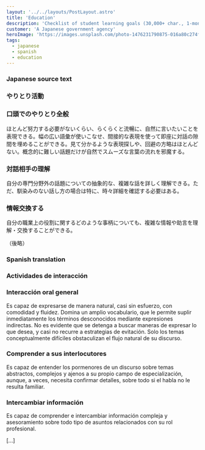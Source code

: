 ```yaml
---
layout: '../../layouts/PostLayout.astro'
title: 'Education'
description: 'Checklist of student learning goals (30,000+ char., 1-month delivery)'
customer: 'A Japanese government agency'
heroImage: 'https://images.unsplash.com/photo-1476231790875-016a80c274f3?ixlib=rb-4.0.3&ixid=MnwxMjA3fDB8MHxwaG90by1wYWdlfHx8fGVufDB8fHx8&auto=format&fit=crop&w=2069&q=80'
tags:
  - japanese
  - spanish
  - education
---
```

### Japanese source text

### やりとり活動

### 口頭でのやりとり全般

ほとんど努力する必要がないくらい、らくらくと流暢に、自然に言いたいことを表現できる。幅の広い語彙が使いこなせ、間接的な表現を使って即座に対話の隙間を埋めることができる。見て分かるような表現探しや、回避の方略はほとんどない。概念的に難しい話題だけが自然でスムーズな言葉の流れを邪魔する。

### 対話相手の理解

自分の専門分野外の話題についての抽象的な、複雑な話を詳しく理解できる。ただ、馴染みのない話し方の場合は特に、時々詳細を確認する必要はある。

### 情報交換する

自分の職業上の役割に関するどのような事柄についても、複雑な情報や助言を理解・交換することができる。

（後略）

### Spanish translation

### Actividades de interacción

### Interacción oral general

Es capaz de expresarse de manera natural, casi sin esfuerzo, con comodidad y fluidez. Domina un amplio vocabulario, que le permite suplir inmediatamente los términos desconocidos mediante expresiones indirectas. No es evidente que se detenga a buscar maneras de expresar lo que desea, y casi no recurre a estrategias de evitación. Solo los temas conceptualmente difíciles obstaculizan el flujo natural de su discurso.

### Comprender a sus interlocutores

Es capaz de entender los pormenores de un discurso sobre temas abstractos, complejos y ajenos a su propio campo de especialización, aunque, a veces, necesita confirmar detalles, sobre todo si el habla no le resulta familiar.

### Intercambiar información

Es capaz de comprender e intercambiar información compleja y asesoramiento sobre todo tipo de asuntos relacionados con su rol profesional.

[...]
